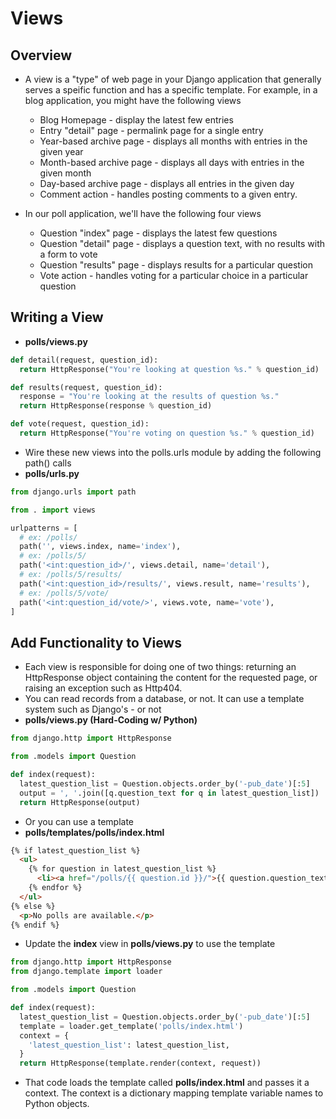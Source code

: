 # Views

## Overview
* A view is a "type" of web page in your Django application that generally serves a speific function and has a specific template. For example, in a blog application, you might have the following views
  * Blog Homepage - display the latest few entries
  * Entry "detail" page - permalink page for a single entry
  * Year-based archive page - displays all months with entries in the given year
  * Month-based archive page - displays all days with entries in the given month
  * Day-based archive page - displays all entries in the given day
  * Comment action - handles posting comments to a given entry.

* In our poll application, we'll have the following four views
  * Question "index" page - displays the latest few questions
  * Question "detail" page - displays a question text, with no results with a form to vote
  * Question "results" page - displays results for a particular question
  * Vote action - handles voting for a particular choice in a particular question

## Writing a View
* **polls/views.py**
```python
def detail(request, question_id):
  return HttpResponse("You're looking at question %s." % question_id)

def results(request, question_id):
  response = "You're looking at the results of question %s."
  return HttpResponse(response % question_id)

def vote(request, question_id):
  return HttpResponse("You're voting on question %s." % question_id)  
```

* Wire these new views into the polls.urls module by adding the following path() calls
* **polls/urls.py**
```python
from django.urls import path

from . import views

urlpatterns = [
  # ex: /polls/
  path('', views.index, name='index'),
  # ex: /polls/5/
  path('<int:question_id>/', views.detail, name='detail'),
  # ex: /polls/5/results/
  path('<int:question_id>/results/', views.result, name='results'),
  # ex: /polls/5/vote/
  path('<int:question_id/vote/>', views.vote, name='vote'),
]
```

## Add Functionality to Views
* Each view is responsible for doing one of two things: returning an HttpResponse object containing the content for the requested page, or raising an exception such as Http404.
* You can read records from a database, or not. It can use a template system such as Django's - or not
* **polls/views.py (Hard-Coding w/ Python)**
```python
from django.http import HttpResponse

from .models import Question

def index(request):
  latest_question_list = Question.objects.order_by('-pub_date')[:5]
  output = ', '.join([q.question_text for q in latest_question_list])
  return HttpResponse(output)
```

* Or you can use a template
* **polls/templates/polls/index.html**
```html
{% if latest_question_list %}
  <ul>
    {% for question in latest_question_list %}
      <li><a href="/polls/{{ question.id }}/">{{ question.question_text }}</a></li>
    {% endfor %}
  </ul>
{% else %}
  <p>No polls are available.</p>
{% endif %}  
```

* Update the **index** view in **polls/views.py** to use the template
```python
from django.http import HttpResponse
from django.template import loader

from .models import Question

def index(request):
  latest_question_list = Question.objects.order_by('-pub_date')[:5]
  template = loader.get_template('polls/index.html')
  context = {
    'latest_question_list': latest_question_list,
  }
  return HttpResponse(template.render(context, request))
```

* That code loads the template called **polls/index.html** and passes it a context. The context is a dictionary mapping template variable names to Python objects.
